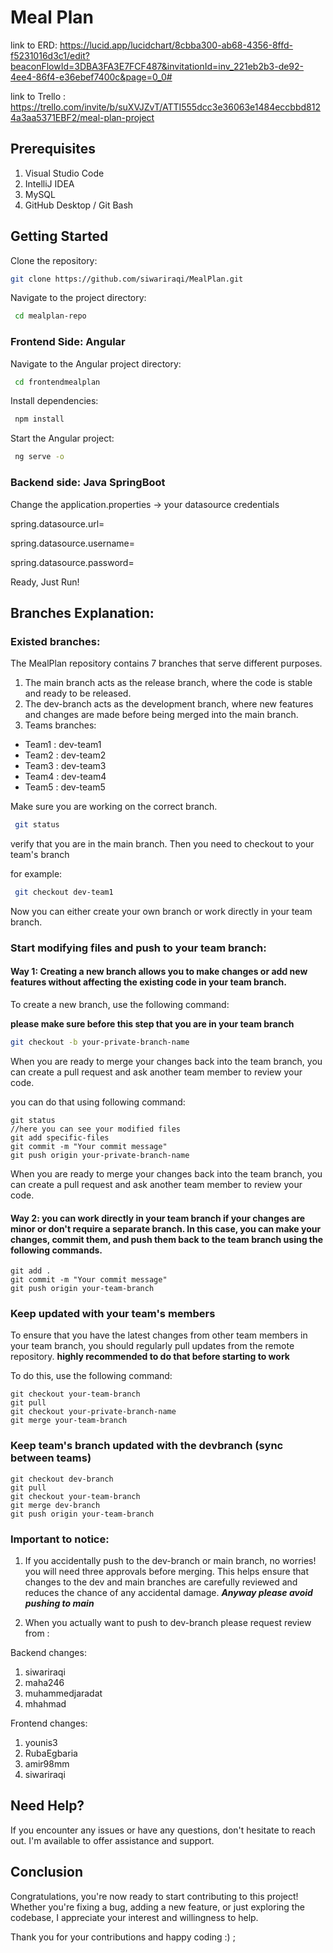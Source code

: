 # Meal Plan
link to ERD: https://lucid.app/lucidchart/8cbba300-ab68-4356-8ffd-f5231016d3c1/edit?beaconFlowId=3DBA3FA3E7FCF487&invitationId=inv_221eb2b3-de92-4ee4-86f4-e36ebef7400c&page=0_0#

link to Trello : 
https://trello.com/invite/b/suXVJZvT/ATTI555dcc3e36063e1484eccbbd8124a3aa5371EBF2/meal-plan-project

## Prerequisites
1. Visual Studio Code
2. IntelliJ IDEA
3. MySQL
4. GitHub Desktop / Git Bash

## Getting Started

Clone the repository: 
```bash
git clone https://github.com/siwariraqi/MealPlan.git
```
Navigate to the project directory:
```bash
 cd mealplan-repo
```


### Frontend Side: Angular

Navigate to the Angular project directory:
```bash
 cd frontendmealplan
```
Install dependencies:
```bash
 npm install
```
Start the Angular project:
```bash
 ng serve -o
```

### Backend side: Java SpringBoot

Change the application.properties -> your datasource credentials 

spring.datasource.url=

spring.datasource.username=

spring.datasource.password=


Ready, Just Run!
## Branches Explanation:
### Existed branches:
The MealPlan repository contains 7 branches that serve different purposes. 
1. The main branch acts as the release branch, where the code is stable and ready to be released. 
2. The dev-branch acts as the development branch, where new features and changes are made before being merged into the main branch.
3. Teams branches:
- Team1 : dev-team1
- Team2 : dev-team2
- Team3 : dev-team3
- Team4 : dev-team4
- Team5 : dev-team5

Make sure you are working on the correct branch.
```bash
 git status
```
verify that you are in the main branch.
Then you need to checkout to your team's branch 

for example: 
```bash
 git checkout dev-team1
```

Now you can either create your own branch or work directly in your team branch. 

### Start modifying files and push to your team branch:

#### Way 1: Creating a new branch allows you to make changes or add new features without affecting the existing code in your team branch. 

To create a new branch, use the following command:

****please make sure before this step that you are in your team branch****
```bash
git checkout -b your-private-branch-name
```
When you are ready to merge your changes back into the team branch, you can create a pull request and ask another team member to review your code.

you can do that using following command:
```terminal
git status
//here you can see your modified files
git add specific-files
git commit -m "Your commit message"
git push origin your-private-branch-name
```
When you are ready to merge your changes back into the team branch, you can create a pull request and ask another team member to review your code.

#### Way 2: you can work directly in your team branch if your changes are minor or don't require a separate branch. In this case, you can make your changes, commit them, and push them back to the team branch using the following commands. 
```terminal
git add .
git commit -m "Your commit message"
git push origin your-team-branch
```

### Keep updated with your team's members 
To ensure that you have the latest changes from other team members in your team branch, you should regularly pull updates from the remote repository. 
**highly recommended to do that before starting to work**

To do this, use the following command:
```terminal
git checkout your-team-branch 
git pull
git checkout your-private-branch-name
git merge your-team-branch
```


### Keep team's branch updated with the devbranch (sync between teams)
```terminal
git checkout dev-branch
git pull
git checkout your-team-branch
git merge dev-branch
git push origin your-team-branch
```

### Important to notice:

1. If you accidentally push to the dev-branch or main branch, no worries! you will need three approvals before merging. This helps ensure that changes to the dev and main branches are carefully reviewed and reduces the chance of any accidental damage.
***Anyway please avoid pushing to main***

2. When you actually want to push to dev-branch please request review from :

Backend changes: 
 1. siwariraqi
 2. maha246
 3. muhammedjaradat
 4. mhahmad

Frontend changes: 
1. younis3
2. RubaEgbaria
3. amir98mm
4. siwariraqi


## Need Help?
If you encounter any issues or have any questions, don't hesitate to reach out. I'm available to offer assistance and support.

## Conclusion
Congratulations, you're now ready to start contributing to this project! Whether you're fixing a bug, adding a new feature, or just exploring the codebase, I appreciate your interest and willingness to help.

Thank you for your contributions and happy coding :) ;
